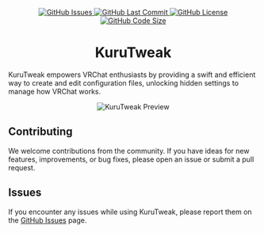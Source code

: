 <p align="center">
  <a href="https://github.com/CinderellaKuru/KuruTweak/issues">
    <img alt="GitHub Issues" src="https://img.shields.io/github/issues/CinderellaKuru/KuruTweak?style=for-the-badge">
  </a>
  <a href="https://github.com/CinderellaKuru/KuruTweak/commits/master">
    <img alt="GitHub Last Commit" src="https://img.shields.io/github/last-commit/CinderellaKuru/KuruTweak?style=for-the-badge">
  </a>
  <a href="https://github.com/CinderellaKuru/KuruTweak/blob/master/LICENSE.md">
    <img alt="GitHub License" src="https://img.shields.io/github/license/CinderellaKuru/KuruTweak?style=for-the-badge">
  </a>
  <a href="https://github.com/CinderellaKuru/KuruTweak">
    <img alt="GitHub Code Size" src="https://img.shields.io/github/languages/code-size/CinderellaKuru/KuruTweak?style=for-the-badge">
  </a>
</p>

<h1 align="center">KuruTweak</h1>

KuruTweak empowers VRChat enthusiasts by providing a swift and efficient way to create and edit configuration files, unlocking hidden settings to manage how VRChat works.

<p align="center">
  <img alt="KuruTweak Preview" src="https://github.com/CinderellaKuru/KuruTweak/assets/151408907/b68aad8e-ef54-457f-8b60-3cd7c4cd7653">
</p>

## Contributing

We welcome contributions from the community. If you have ideas for new features, improvements, or bug fixes, please open an issue or submit a pull request.

## Issues

If you encounter any issues while using KuruTweak, please report them on the [GitHub Issues](https://github.com/CinderellaKuru/KuruTweak/issues) page.
